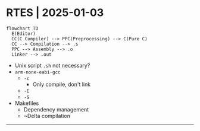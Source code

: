 # RTES | 2025-01-03

```mermaid
flowchart TD
  E(Editor)
  CC(C Compiler) --> PPC(Preprocessing) --> C(Pure C)
  CC --> Compilation --> .s
  PPC --> Assembly --> .o
  Linker --> .out
```

- Unix script `.sh` not necessary?
- `arm-none-eabi-gcc`
  - `-c`
    - Only compile, don't link
  - `-E`
  - `-S`
- Makefiles
  - Dependency management
  - ~Delta compilation

---


